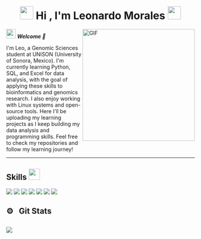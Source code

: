<h1 align="center"> <img src="https://emoji.gg/assets/emoji/7333-parrotdance.gif" width ="35"> Hi , I'm Leonardo Morales <img src="https://emoji.gg/assets/emoji/7333-parrotdance.gif" width ="35"> </h1>

<img align="right" alt="GIF" height="300px" src="https://media3.giphy.com/media/v1.Y2lkPTc5MGI3NjExM2Fsd3k2dXdjcDJqbmQ2eTRmenVkZ2ZqYmt6N3E3OXplemN0NnJzNCZlcD12MV9pbnRlcm5hbF9naWZfYnlfaWQmY3Q9Zw/heIX5HfWgEYlW/giphy.webp" />

<img src="https://cdn3.emoji.gg/emojis/44476-froggydance.gif" width = "25"> ***Welcome 👋***

I'm Leo, a Genomic Sciences student at UNISON (University of Sonora, Mexico).
I'm currently learning Python, SQL, and Excel for data analysis, with the goal of applying these skills to bioinformatics and genomics research.
I also enjoy working with Linux systems and open-source tools.
Here I'll be uploading my learning projects as I keep building my data analysis and programming skills.
Feel free to check my repositories and follow my learning journey!

---

## Skills <img src="https://media.giphy.com/media/iY8CRBdQXODJSCERIr/giphy.gif" width="30px">&nbsp; 
<span> 
  <img src="https://img.shields.io/badge/C%2B%2B-00599C?style=for-the-badge&logo=c%2B%2B&logoColor=white">
  <img src="https://img.shields.io/badge/Visual_Studio_Code-0078D4?style=for-the-badge&logo=visual%20studio%20code&logoColor=white">
  <img src="https://img.shields.io/badge/Linux-FCC624?style=for-the-badge&logo=linux&logoColor=black">
  <img src="https://img.shields.io/badge/Git-F05032?style=for-the-badge&logo=git&logoColor=white">
  <img src="https://img.shields.io/badge/Shell_Script-121011?style=for-the-badge&logo=gnu-bash&logoColor=white">
  <img src="https://img.shields.io/badge/MySQL-00000F?style=for-the-badge&logo=mysql&logoColor=white">
  <img src="https://img.shields.io/badge/Python-3776AB?style=for-the-badge&logo=python&logoColor=white">
</span>

## ⚙️ &nbsp; Git Stats

![](https://github-readme-stats.vercel.app/api/top-langs/?username=leomorgzzz&theme=dark&hide_border=false&include_all_commits=false&count_private=false&layout=compact) 
---

